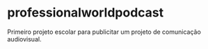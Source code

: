 # professionalworldpodcast
Primeiro projeto escolar para publicitar um projeto de comunicação audiovisual. 

